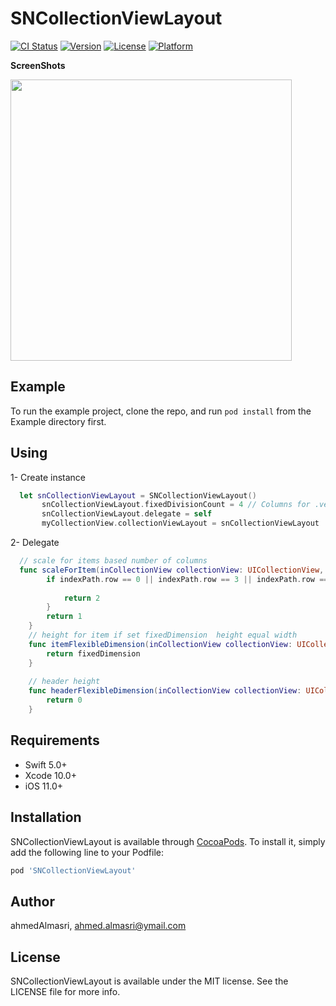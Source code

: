 # SNCollectionViewLayout

[![CI Status](https://img.shields.io/travis/ahmedAlmasri/SNCollectionViewLayout.svg?style=flat)](https://travis-ci.org/ahmedAlmasri/SNCollectionViewLayout)
[![Version](https://img.shields.io/cocoapods/v/SNCollectionViewLayout.svg?style=flat)](https://cocoapods.org/pods/SNCollectionViewLayout)
[![License](https://img.shields.io/cocoapods/l/SNCollectionViewLayout.svg?style=flat)](https://cocoapods.org/pods/SNCollectionViewLayout)
[![Platform](https://img.shields.io/cocoapods/p/SNCollectionViewLayout.svg?style=flat)](https://cocoapods.org/pods/SNCollectionViewLayout)


<b>ScreenShots</b>

<img src="https://github.com/ahmedAlmasri/SNCollectionViewLayout/blob/master/screenshot/img1.png"  width="450">


## Example

To run the example project, clone the repo, and run `pod install` from the Example directory first.
## Using 

1- Create instance

```swift
  let snCollectionViewLayout = SNCollectionViewLayout()
       snCollectionViewLayout.fixedDivisionCount = 4 // Columns for .vertical, rows for .horizontal
       snCollectionViewLayout.delegate = self
       myCollectionView.collectionViewLayout = snCollectionViewLayout
```    

2- Delegate 

```swift
  // scale for items based number of columns
  func scaleForItem(inCollectionView collectionView: UICollectionView, withLayout layout: UICollectionViewLayout, atIndexPath indexPath: IndexPath) -> UInt {
        if indexPath.row == 0 || indexPath.row == 3 || indexPath.row == 10 || indexPath.row == 70 {
            
            return 2 
        }
        return 1
    }
    // height for item if set fixedDimension  height equal width
    func itemFlexibleDimension(inCollectionView collectionView: UICollectionView, withLayout layout: UICollectionViewLayout, fixedDimension: CGFloat) -> CGFloat {
        return fixedDimension
    }
    
    // header height
    func headerFlexibleDimension(inCollectionView collectionView: UICollectionView, withLayout layout: UICollectionViewLayout, fixedDimension: CGFloat) -> CGFloat {
        return 0
    }
```

## Requirements

* Swift 5.0+
* Xcode 10.0+
* iOS 11.0+

## Installation

SNCollectionViewLayout is available through [CocoaPods](https://cocoapods.org). To install
it, simply add the following line to your Podfile:

```ruby
pod 'SNCollectionViewLayout'
```

## Author

ahmedAlmasri, ahmed.almasri@ymail.com

## License

SNCollectionViewLayout is available under the MIT license. See the LICENSE file for more info.
